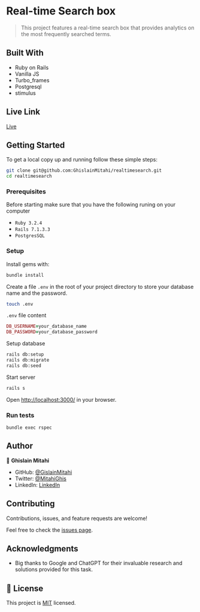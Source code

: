 # Real-time Search box
> This project features a real-time search box that provides analytics on the most frequently searched terms.

## Built With

- Ruby on Rails
- Vanilla JS
- Turbo_frames
- Postgresql
- stimulus


## Live Link
[Live](http://realtimesearch-ocbj.onrender.com)


## Getting Started

To get a local copy up and running follow these simple steps:

```sh
git clone git@github.com:GhislainMitahi/realtimesearch.git
cd realtimesearch
```

### Prerequisites
Before starting make sure that you have the following runing on your computer

- `Ruby 3.2.4`
- `Rails 7.1.3.3`
- `PostgresSQL`

### Setup

Install gems with:

```sh
bundle install
```

Create a file `.env` in the root of your project directory to store your database name and the password.

```sh
touch .env
```

`.env` file content

```ruby
DB_USERNAME=your_database_name
DB_PASSWORD=your_database_password
```

Setup database

```sh
rails db:setup
rails db:migrate
rails db:seed
```

Start server 

```sh
rails s
```

Open [http://localhost:3000/](http://localhost:3000/]) in your browser.
 
### Run tests

```
bundle exec rspec
```

## Author

👤 **Ghislain Mitahi**

- GitHub: [@GislainMitahi](https://github.com/GhislainMitahi)
- Twitter: [@MitahiGhis](https://twitter.com/MitahiGhis)
- LinkedIn: [LinkedIn](https://www.linkedin.com/in/ghislain-mitahi/)

## Contributing
Contributions, issues, and feature requests are welcome!

Feel free to check the [issues page](https://github.com/GhislainMitahi/realtimesearch/issues).

## Acknowledgments

- Big thanks to Google and ChatGPT for their invaluable research and solutions provided for this task.

## 📝 License

This project is [MIT](./LICENSE) licensed.
